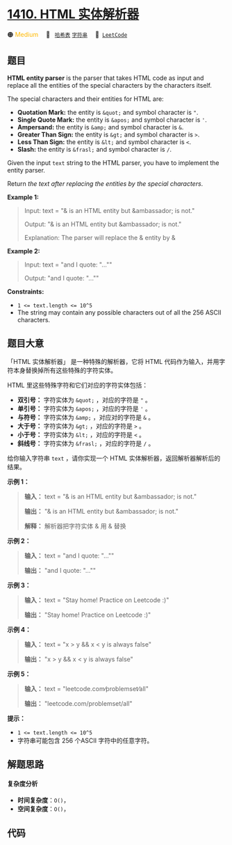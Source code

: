 # [1410. HTML 实体解析器](https://leetcode.com/problems/html-entity-parser)

🟠 <font color=#ffb800>Medium</font>&emsp; 🔖&ensp; [`哈希表`](/leetcode/outline/tag/hash-table.md) [`字符串`](/leetcode/outline/tag/string.md)&emsp; 🔗&ensp;[`LeetCode`](https://leetcode.com/problems/html-entity-parser)


## 题目

**HTML entity parser** is the parser that takes HTML code as input and replace
all the entities of the special characters by the characters itself.

The special characters and their entities for HTML are:

  * **Quotation Mark:** the entity is `&quot;` and symbol character is `"`.
  * **Single Quote Mark:** the entity is `&apos;` and symbol character is `'`.
  * **Ampersand:** the entity is `&amp;` and symbol character is `&`.
  * **Greater Than Sign:** the entity is `&gt;` and symbol character is `>`.
  * **Less Than Sign:** the entity is `&lt;` and symbol character is `<`.
  * **Slash:** the entity is `&frasl;` and symbol character is `/`.

Given the input `text` string to the HTML parser, you have to implement the
entity parser.

Return _the text after replacing the entities by the special characters_.



**Example 1:**

> Input: text = "&amp; is an HTML entity but &ambassador; is not."
> 
> Output: "& is an HTML entity but &ambassador; is not."
> 
> Explanation: The parser will replace the &amp; entity by &

**Example 2:**

> Input: text = "and I quote: &quot;...&quot;"
> 
> Output: "and I quote: \"...\""

**Constraints:**

  * `1 <= text.length <= 10^5`
  * The string may contain any possible characters out of all the 256 ASCII characters.


## 题目大意

「HTML 实体解析器」 是一种特殊的解析器，它将 HTML 代码作为输入，并用字符本身替换掉所有这些特殊的字符实体。

HTML 里这些特殊字符和它们对应的字符实体包括：

  * **双引号：** 字符实体为 `&quot;` ，对应的字符是 `"` 。
  * **单引号：** 字符实体为 `&apos;` ，对应的字符是 `'` 。
  * **与符号：** 字符实体为 `&amp;` ，对应对的字符是 `&` 。
  * **大于号：** 字符实体为 `&gt;` ，对应的字符是 `>` 。
  * **小于号：** 字符实体为 `&lt;` ，对应的字符是 `<` 。
  * **斜线号：** 字符实体为 `&frasl;` ，对应的字符是 `/` 。

给你输入字符串 `text` ，请你实现一个 HTML 实体解析器，返回解析器解析后的结果。



**示例 1：**

> 
> 
> 
> 
> 
> **输入：** text = "&amp; is an HTML entity but &ambassador; is not."
> 
> **输出：** "& is an HTML entity but &ambassador; is not."
> 
> **解释：** 解析器把字符实体 &amp; 用 & 替换
> 
> 

**示例  2：**

> 
> 
> 
> 
> 
> **输入：** text = "and I quote: &quot;...&quot;"
> 
> **输出：** "and I quote: \"...\""
> 
> 

**示例 3：**

> 
> 
> 
> 
> 
> **输入：** text = "Stay home! Practice on Leetcode :)"
> 
> **输出：** "Stay home! Practice on Leetcode :)"
> 
> 

**示例 4：**

> 
> 
> 
> 
> 
> **输入：** text = "x &gt; y &amp;&amp; x &lt; y is always false"
> 
> **输出：** "x > y && x < y is always false"
> 
> 

**示例 5：**

> 
> 
> 
> 
> 
> **输入：** text = "leetcode.com&frasl;problemset&frasl;all"
> 
> **输出：** "leetcode.com/problemset/all"
> 
> 



**提示：**

  * `1 <= text.length <= 10^5`
  * 字符串可能包含 256 个ASCII 字符中的任意字符。


## 解题思路

#### 复杂度分析

- **时间复杂度**：`O()`，
- **空间复杂度**：`O()`，

## 代码

```javascript

```